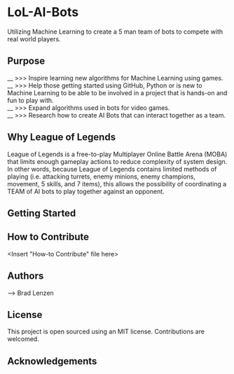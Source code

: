 # LoL-AI-Bots
Utilizing Machine Learning to create a 5 man team of bots to compete with real world players.
  
## Purpose
__ >>> Inspire learning new algorithms for Machine Learning using games.<br/>
__ >>> Help those getting started using GitHub, Python or is new to Machine Learning to be able to be involved in a project that is hands-on and fun to play with.<br/>
__ >>> Expand algorithms used in bots for video games.<br/>
__ >>> Research how to create AI Bots that can interact together as a team.<br/>
  
## Why League of Legends
  League of Legends is a free-to-play Multiplayer Online Battle Arena (MOBA) that limits enough gameplay actions to reduce complexity of system design. In other words, because League of Legends contains limited methods of playing (i.e. attacking turrets, enemy minions, enemy champions, movement, 5 skills, and 7 items), this allows the possibility of coordinating a TEAM of AI bots to play together against an opponent. 

## Getting Started
<Insert How-to Download here>

## How to Contribute
<Insert "How-to Contribute" file here>

## Authors
--> Brad Lenzen

## License
This project is open sourced using an MIT license.
Contributions are welcomed.

## Acknowledgements
<Insert Acknowledgements>
